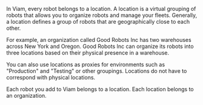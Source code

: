 In Viam, every robot belongs to a location.
A location is a virtual grouping of robots that allows you to organize robots and manage your fleets.
Generally, a location defines a group of robots that are geographically close to each other.

For example, an organization called Good Robots Inc has two warehouses across New York and Oregon.
Good Robots Inc can organize its robots into three locations based on their physical presence in a warehouse.

You can also use locations as proxies for environments such as "Production" and "Testing" or other groupings.
Locations do not have to correspond with physical locations.

Each robot you add to Viam belongs to a location.
Each location belongs to an organization.